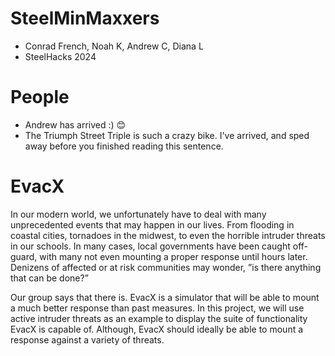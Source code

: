 # SteelMinMaxxers
- Conrad French, Noah K, Andrew C, Diana L
- SteelHacks 2024

# People
- Andrew has arrived :) 😊
- The Triumph Street Triple is such a crazy bike. I've arrived, and sped away before you finished reading this sentence.

# EvacX
  In our modern world, we unfortunately have to deal with many unprecedented events that
may happen in our lives. From flooding in coastal cities, tornadoes in the midwest, to even the
horrible intruder threats in our schools. In many cases, local governments have been caught off-
guard, with many not even mounting a proper response until hours later. Denizens of affected
or at risk communities may wonder, ”is there anything that can be done?”

  Our group says that there is. EvacX is a simulator that will be able to mount a much better
response than past measures. In this project, we will use active intruder threats as an example
to display the suite of functionality EvacX is capable of. Although, EvacX should ideally be
able to mount a response against a variety of threats.
